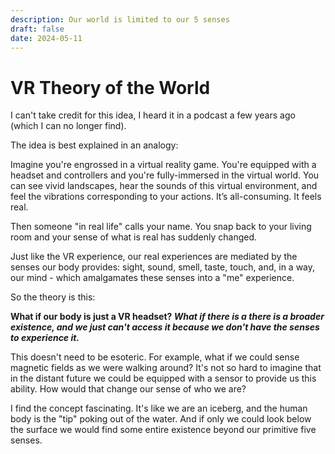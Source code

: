 ```yaml
---
description: Our world is limited to our 5 senses
draft: false
date: 2024-05-11
---
```


# VR Theory of the World

I can't take credit for this idea, I heard it in a podcast a few years ago (which I can no longer find).

The idea is best explained in an analogy:

Imagine you're engrossed in a virtual reality game. You're equipped with a headset and controllers and you're fully-immersed in the virtual world. You can see vivid landscapes, hear the sounds of this virtual environment, and feel the vibrations corresponding to your actions. It’s all-consuming. It feels real.

Then someone "in real life" calls your name. You snap back to your living room and your sense of what is real has suddenly changed.

Just like the VR experience, our real experiences are mediated by the senses our body provides: sight, sound, smell, taste, touch, and, in a way, our mind - which amalgamates these senses into a "me" experience. 

So the theory is this: 

**What if our body is just a VR headset? *What if there is a there is a broader existence, and we just can't access it because we don't have the senses to experience it.***

This doesn't need to be esoteric. For example, what if we could sense magnetic fields as we were walking around? It's not so hard to imagine that in the distant future we could be equipped with a sensor to provide us this ability. How would that change our sense of who we are? 

I find the concept fascinating. It's like we are an iceberg, and the human body is the "tip" poking out of the water. And if only we could look below the surface we would find some entire existence beyond our primitive five senses.
